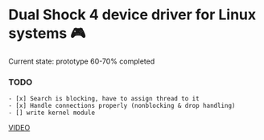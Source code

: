 # Dual Shock 4 device driver for Linux systems :video_game:

Current state: prototype 60-70% completed

### TODO
```
- [x] Search is blocking, have to assign thread to it
- [x] Handle connections properly (nonblocking & drop handling)
- [] write kernel module
```

[VIDEO](https://www.linkedin.com/posts/rashadmlk_httpslnkdinec7ukfpj-activity-7319479713092038658-YIsa?utm_source=share&utm_medium=member_android&rcm=ACoAAEcHROQBsrusup3N3dM5TE14DwDFTKPy7wg)

